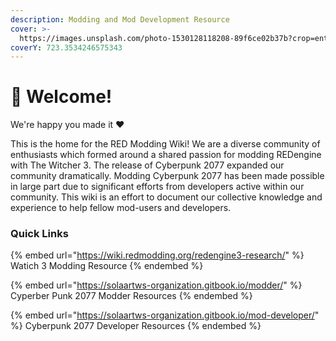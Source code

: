 ```yaml
---
description: Modding and Mod Development Resource
cover: >-
  https://images.unsplash.com/photo-1530128118208-89f6ce02b37b?crop=entropy&cs=tinysrgb&fm=jpg&ixid=MnwxOTcwMjR8MHwxfHNlYXJjaHwxfHxyZWR8ZW58MHx8fHwxNjY3NzAxMzM1&ixlib=rb-4.0.3&q=80
coverY: 723.3534246575343
---
```


# 👋 Welcome!

We're happy you made it :heart:

This is the home for the RED Modding Wiki! We are a diverse community of enthusiasts which formed around a shared passion for modding REDengine with The Witcher 3. The release of Cyberpunk 2077 expanded our community dramatically. Modding Cyberpunk 2077 has been made possible in large part due to significant efforts from developers active within our community. This wiki is an effort to document our collective knowledge and experience to help fellow mod-users and developers.

### Quick Links <a href="#quick-links" id="quick-links"></a>

{% embed url="https://wiki.redmodding.org/redengine3-research/" %}
Watich 3 Modding Resource
{% endembed %}

{% embed url="https://solaartws-organization.gitbook.io/modder/" %}
Cyperber Punk 2077 Modder Resources
{% endembed %}

{% embed url="https://solaartws-organization.gitbook.io/mod-developer/" %}
Cyberpunk 2077 Developer Resources
{% endembed %}

